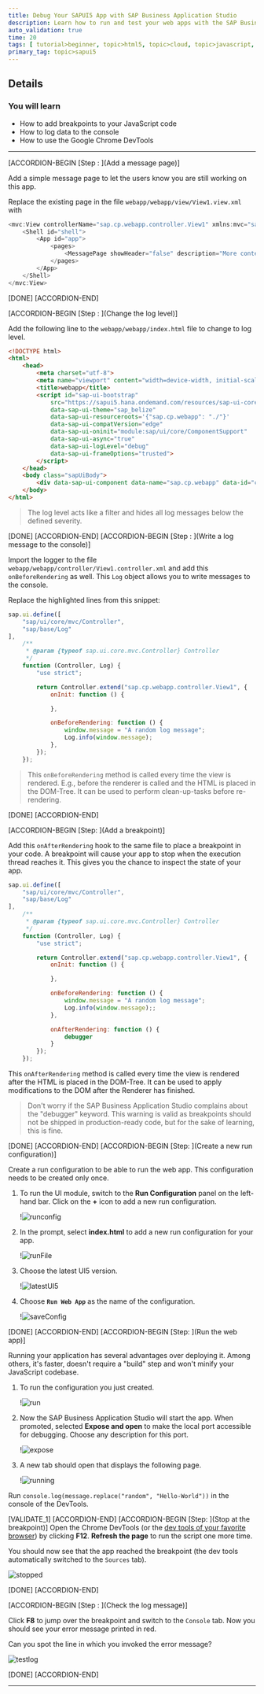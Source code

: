```yaml
---
title: Debug Your SAPUI5 App with SAP Business Application Studio
description: Learn how to run and test your web apps with the SAP Business Application Studio and Google Chrome DevTools.
auto_validation: true
time: 20
tags: [ tutorial>beginner, topic>html5, topic>cloud, topic>javascript, products>sap-cloud-platform-for-the-cloud-foundry-environment, products>sap-business-application-studio]
primary_tag: topic>sapui5
---
```


## Details
### You will learn
  - How to add breakpoints to your JavaScript code
  - How to log data to the console
  - How to use the Google Chrome DevTools

---

[ACCORDION-BEGIN [Step : ](Add a message page)]

Add a simple message page to let the users know you are still working on this app.

Replace the existing page in the file `webapp/webapp/view/View1.view.xml` with
```JavaScript [5]
<mvc:View controllerName="sap.cp.webapp.controller.View1" xmlns:mvc="sap.ui.core.mvc" displayBlock="true" xmlns="sap.m">
	<Shell id="shell">
		<App id="app">
			<pages>
				<MessagePage showHeader="false" description="More content to come" text="Stay tuned!" icon="sap-icon://home"/>
			</pages>
		</App>
	</Shell>
</mvc:View>
```



[DONE]
[ACCORDION-END]

[ACCORDION-BEGIN [Step : ](Change the log level)]

Add the following line to the `webapp/webapp/index.html` file to change to log level.
```HTML [14]
<!DOCTYPE html>
<html>
	<head>
		<meta charset="utf-8">
	    <meta name="viewport" content="width=device-width, initial-scale=1.0">
		<title>webapp</title>
		<script id="sap-ui-bootstrap"
			src="https://sapui5.hana.ondemand.com/resources/sap-ui-core.js"
			data-sap-ui-theme="sap_belize"
			data-sap-ui-resourceroots='{"sap.cp.webapp": "./"}'
			data-sap-ui-compatVersion="edge"
			data-sap-ui-oninit="module:sap/ui/core/ComponentSupport"
			data-sap-ui-async="true"
			data-sap-ui-logLevel="debug"
			data-sap-ui-frameOptions="trusted">
		</script>
	</head>
	<body class="sapUiBody">
		<div data-sap-ui-component data-name="sap.cp.webapp" data-id="container" data-settings='{"id" : "webapp"}'></div>
	</body>
</html>
```

> The log level acts like a filter and hides all log messages below the defined severity.


[DONE]
[ACCORDION-END]
[ACCORDION-BEGIN [Step : ](Write a log message to the console)]

Import the logger to the file `webapp/webapp/controller/View1.controller.xml` and add this `onBeforeRendering` as well. This `Log` object allows you to write messages to the console.

Replace the highlighted lines from this snippet:
```JavaScript [2,3,8,14-19]
sap.ui.define([
    "sap/ui/core/mvc/Controller",
    "sap/base/Log"
],
	/**
     * @param {typeof sap.ui.core.mvc.Controller} Controller
     */
    function (Controller, Log) {
        "use strict";

        return Controller.extend("sap.cp.webapp.controller.View1", {
            onInit: function () {

            },

            onBeforeRendering: function () {
                window.message = "A random log message";
                Log.info(window.message);
            },
        });
    });

```



> This `onBeforeRendering` method is called every time the view is rendered. E.g., before the renderer is called and the HTML is placed in the DOM-Tree. It can be used to perform clean-up-tasks before re-rendering.


[DONE]
[ACCORDION-END]

[ACCORDION-BEGIN [Step: ](Add a breakpoint)]

Add this `onAfterRendering` hook to the same file to place a breakpoint in your code. A breakpoint will cause your app to stop when the execution thread reaches it. This gives you the chance to inspect the state of your app.
```JavaScript [20-22]
sap.ui.define([
    "sap/ui/core/mvc/Controller",
    "sap/base/Log"
],
	/**
     * @param {typeof sap.ui.core.mvc.Controller} Controller
     */
    function (Controller, Log) {
        "use strict";

        return Controller.extend("sap.cp.webapp.controller.View1", {
            onInit: function () {

            },

            onBeforeRendering: function () {
                window.message = "A random log message";
                Log.info(window.message);;
            },

            onAfterRendering: function () {
                debugger
            }
        });
    });

```

This `onAfterRendering` method is called every time the view is rendered after the HTML is placed in the DOM-Tree. It can be used to apply modifications to the DOM after the Renderer has finished.


> Don't worry if the SAP Business Application Studio complains about the "debugger" keyword. This warning is valid as breakpoints should not be shipped in production-ready code, but for the sake of learning, this is fine.


[DONE]
[ACCORDION-END]
[ACCORDION-BEGIN [Step: ](Create a new run configuration)]

Create a run configuration to be able to run the web app. This configuration needs to be created only once.

1. To run the UI module, switch to the **Run Configuration** panel on the left-hand bar. Click on the **+** icon to add a new run configuration.

    !![runconfig](./runconfig.png)


2. In the prompt, select **index.html** to add a new run configuration for your app.

    !![runFile](./runFile.png)


3. Choose the latest UI5 version.

    !![latestUI5](./latestUI5.png)


3. Choose **`Run Web App`** as the name of the configuration.

    !![saveConfig](./saveConfig.png)

[DONE]
[ACCORDION-END]
[ACCORDION-BEGIN [Step: ](Run the web app)]

Running your application has several advantages over deploying it. Among others, it's faster, doesn't require a "build" step and won't minify your JavaScript codebase.

1. To run the configuration you just created.

    !![run](./run.png)


2. Now the SAP Business Application Studio will start the app. When promoted, selected **Expose and open** to make the local port accessible for debugging. Choose any description for this port.

    !![expose](./expose.png)



3. A new tab should open that displays the following page.

    !![running](./running.png)


Run `console.log(message.replace("random", "Hello-World"))` in the console of the DevTools.

[VALIDATE_1]
[ACCORDION-END]
[ACCORDION-BEGIN [Step: ](Stop at the breakpoint)]
Open the Chrome DevTools (or the [dev tools of your favorite browser](https://www.lifewire.com/web-browser-developer-tools-3988965)) by clicking **F12**. **Refresh the page** to run the script one more time.

You should now see that the app reached the breakpoint (the dev tools automatically switched to the `Sources` tab).

![stopped](./stopped.png)

[DONE]
[ACCORDION-END]

[ACCORDION-BEGIN [Step : ](Check the log message)]

Click **F8** to jump over the breakpoint and switch to the `Console` tab. 
Now you should see your error message printed in red.

Can you spot the line in which you invoked the error message?

![testlog](./testlog.png)


[DONE]
[ACCORDION-END]

---

